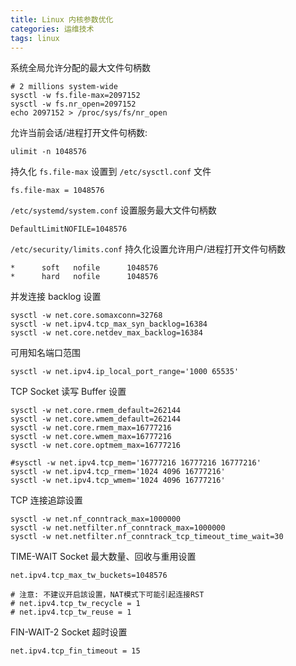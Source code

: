 ```yaml
---
title: Linux 内核参数优化
categories: 运维技术
tags: linux
---
```


系统全局允许分配的最大文件句柄数

```shell
# 2 millions system-wide
sysctl -w fs.file-max=2097152
sysctl -w fs.nr_open=2097152
echo 2097152 > /proc/sys/fs/nr_open
```

<!-- more -->

允许当前会话/进程打开文件句柄数:

```shell
ulimit -n 1048576
```

持久化 `fs.file-max` 设置到 `/etc/sysctl.conf` 文件

```shell
fs.file-max = 1048576
```

`/etc/systemd/system.conf` 设置服务最大文件句柄数

```shell
DefaultLimitNOFILE=1048576
```

`/etc/security/limits.conf` 持久化设置允许用户/进程打开文件句柄数

```shell
*      soft   nofile      1048576
*      hard   nofile      1048576
```

并发连接 backlog 设置

```shell
sysctl -w net.core.somaxconn=32768
sysctl -w net.ipv4.tcp_max_syn_backlog=16384
sysctl -w net.core.netdev_max_backlog=16384
```

可用知名端口范围

```shell
sysctl -w net.ipv4.ip_local_port_range='1000 65535'
```

TCP Socket 读写 Buffer 设置

```shell
sysctl -w net.core.rmem_default=262144
sysctl -w net.core.wmem_default=262144
sysctl -w net.core.rmem_max=16777216
sysctl -w net.core.wmem_max=16777216
sysctl -w net.core.optmem_max=16777216

#sysctl -w net.ipv4.tcp_mem='16777216 16777216 16777216'
sysctl -w net.ipv4.tcp_rmem='1024 4096 16777216'
sysctl -w net.ipv4.tcp_wmem='1024 4096 16777216'
```

TCP 连接追踪设置

```shell
sysctl -w net.nf_conntrack_max=1000000
sysctl -w net.netfilter.nf_conntrack_max=1000000
sysctl -w net.netfilter.nf_conntrack_tcp_timeout_time_wait=30
```

TIME-WAIT Socket 最大数量、回收与重用设置

```shell
net.ipv4.tcp_max_tw_buckets=1048576

# 注意: 不建议开启該设置，NAT模式下可能引起连接RST
# net.ipv4.tcp_tw_recycle = 1
# net.ipv4.tcp_tw_reuse = 1
```

FIN-WAIT-2 Socket 超时设置

```shell
net.ipv4.tcp_fin_timeout = 15
```
